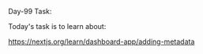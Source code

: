 Day-99 Task:

Today's task is to learn about:

https://nextjs.org/learn/dashboard-app/adding-metadata
